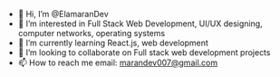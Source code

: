- 👋 Hi, I’m @ElamaranDev
- 👀 I’m interested in Full Stack Web Development, UI/UX designing, computer networks, operating systems
- 🌱 I’m currently learning React.js, web development
- 💞️ I’m looking to collaborate on Full stack web development projects
- 📫 How to reach me email: marandev007@gmail.com

<!---
ElamaranDev/ElamaranDev is a ✨ special ✨ repository because its `README.md` (this file) appears on your GitHub profile.
You can click the Preview link to take a look at your changes.
--->
